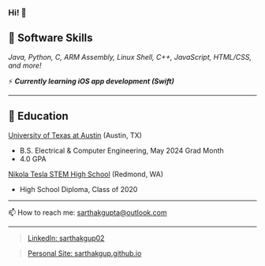 ### Hi! 👋

<!--
**sarthakgup/sarthakgup** is a ✨ _special_ ✨ repository because its `README.md` (this file) appears on your GitHub profile.

Here are some ideas to get you started:

- 🔭 I’m currently working on ...
- 🌱 I’m currently learning ...
- 👯 I’m looking to collaborate on ...
- 🤔 I’m looking for help with ...
- 💬 Ask me about ...
- 📫 How to reach me: sarthakgupta@outlook.com
- ⚡ Fun fact: ...
-->

## 🔭 Software Skills
*Java, Python, C, ARM Assembly, Linux Shell, C++, JavaScript, HTML/CSS, and more!*

⚡ ***Currently learning iOS app development (Swift)***

---


## 🌱 Education
[University of Texas at Austin](https://www.utexas.edu/)   (Austin, TX)
* B.S. Electrical & Computer Engineering, May 2024 Grad Month
* 4.0 GPA
    
[Nikola Tesla STEM High School](https://tesla.lwsd.org/)   (Redmond, WA)
* High School Diploma, Class of 2020

---

📫 How to reach me: sarthakgupta@outlook.com

---

> [LinkedIn: sarthakgup02](https://www.linkedin.com/in/sarthakgupta02)


> [Personal Site: sarthakgup.github.io](https://sarthakgup.github.io/)
